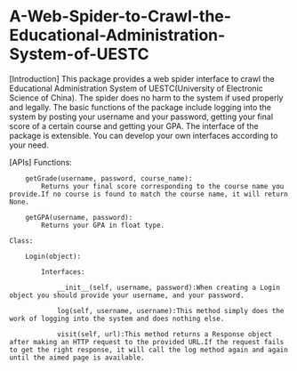 # A-Web-Spider-to-Crawl-the-Educational-Administration-System-of-UESTC

[Introduction]
	This package provides a web spider interface to crawl the Educational Administration System of UESTC(University of Electronic Science of China). The spider does no harm to the system if used properly and legally. 
	The basic functions of the package include logging into the system by posting your username and your password, getting your final score of a certain course and getting your GPA. 
	The interface of the package is extensible. You can develop your own interfaces according to your need.

[APIs]
	Functions:
	
		getGrade(username, password, course_name):
			Returns your final score corresponding to the course name you provide.If no course is found to match the course name, it will return None.
		
		getGPA(username, password):
			Returns your GPA in float type.
	
	Class:
	
		Login(object):
		
			Interfaces:
			
				__init__(self, username, password):When creating a Login object you should provide your username, and your password.
			
				log(self, username, username):This method simply does the work of logging into the system and does nothing else.
				
				visit(self, url):This method returns a Response object after making an HTTP request to the provided URL.If the request fails to get the right response, it will call the log method again and again until the aimed page is available.
